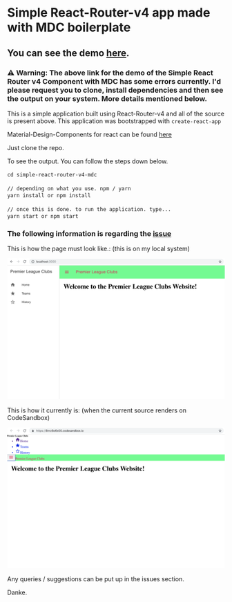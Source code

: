 # Simple React-Router-v4 app made with MDC boilerplate

## You can see the demo [here](https://codesandbox.io/s/8nrz8o6x00).

### ⚠ Warning: The above link for the demo of the Simple React Router v4 Component with MDC has some errors currently. I'd please request you to clone, install dependencies and then see the output on your system. More details mentioned below.

This is a simple application built using React-Router-v4 and all of the source is present above.
This application was bootstrapped with ```create-react-app```

Material-Design-Components for react can be found [here](https://github.com/material-components/material-components-web-react)

Just clone the repo.

To see the output. You can follow the steps down below.

```text
cd simple-react-router-v4-mdc

// depending on what you use. npm / yarn
yarn install or npm install

// once this is done. to run the application. type...
yarn start or npm start
```
### The following information is regarding the [issue](https://github.com/Kolhar730/react-router-v4-simple-and-mdc/issues/2)

This is how the page must look like.: (this is on my local system)

![alt text](./og.png)

This is how it currently is: (when the current source renders on CodeSandbox)

![alt text](./current.png)

Any queries / suggestions can be put up in the issues section.

Danke.
